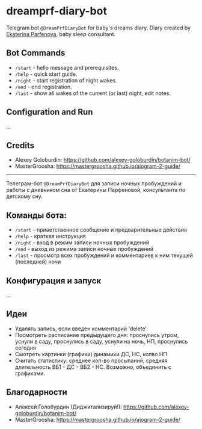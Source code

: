# dreamprf-diary-bot

Telegram bot `@DreamPrfDiaryBot` for baby's dreams diary. Diary created by [Ekaterina Parfenova](https://www.instagram.com/ekaterina.prf/), baby sleep consultant.

## Bot Commands

- `/start` - hello message and prerequisites.
- `/help` - quick start guide.
- `/night` - start registration of night wakes.
- `/end` - end registration.
- `/last` - show all wakes of the current (or last) night, edit notes.

## Configuration and Run

...

## Credits

- Alexey Goloburdin: https://github.com/alexey-goloburdin/botanim-bot/
- MasterGroosha: https://mastergroosha.github.io/aiogram-2-guide/

---

Телеграм-бот `@DreamPrfDiaryBot` для записи ночных пробуждений и работы с дневником сна от Екатерины Парфеновой, консультанта по детскому сну.

## Команды бота:

- `/start` - приветственное сообщение и предварительные действия
- `/help` - краткая инструкция
- `/night` - вход в режим записи ночных пробуждений
- `/end` - выход из режима записи ночных пробуждений
- `/last` - просмотр всех пробуждений и комментариев к ним текущей (последней) ночи

## Конфигурация и запуск

...

## Идеи

- Удалять запись, если введен комментарий 'delete'.
- Посмотреть расписание предыдущего дня: проснулись утром, уснули в саду, проснулись в саду, уснули на ночь, НП, проснулись сегодня
- Смотреть картинки (графики) динамики ДС, НС, колво НП
- Считать статистику: среднее кол-во просыпаний, средняя длительность ВБ1 - ДС - ВБ2 - НС. Возможно, объединить с графиками.

## Благодарности

- Алексей Голобурдин (Диджитализируй!): https://github.com/alexey-goloburdin/botanim-bot/
- MasterGroosha: https://mastergroosha.github.io/aiogram-2-guide/
